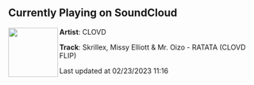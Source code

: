 ## Currently Playing on SoundCloud

[<img align="left" width="100" src="https://i1.sndcdn.com/artworks-84RkJD91TPyRHKoP-yy2eZg-t500x500.jpg">](https://soundcloud.com/clovdaudio/skrillex-missy-elliott-mr-oizo-ratata-clovd-flip)

**Artist**: CLOVD 

**Track**: Skrillex, Missy Elliott & Mr. Oizo - RATATA (CLOVD FLIP)

Last updated at 02/23/2023 11:16

